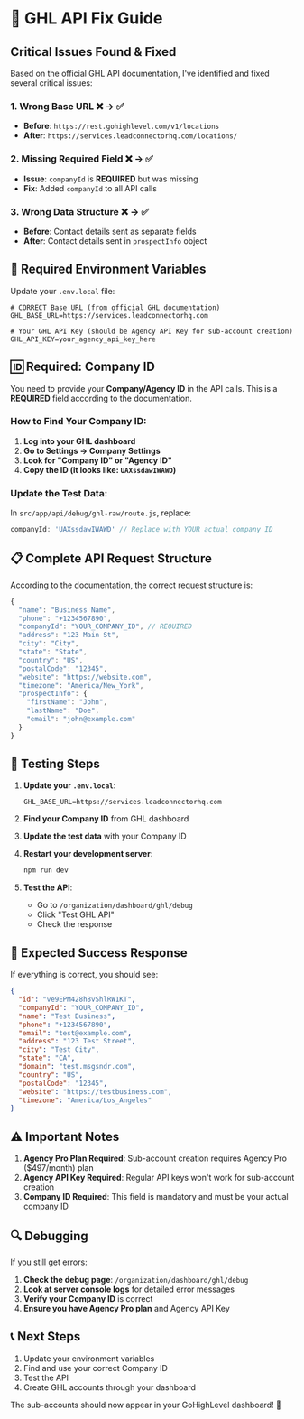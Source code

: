 # 🚨 GHL API Fix Guide

## Critical Issues Found & Fixed

Based on the official GHL API documentation, I've identified and fixed several critical issues:

### 1. **Wrong Base URL** ❌ → ✅
- **Before**: `https://rest.gohighlevel.com/v1/locations`
- **After**: `https://services.leadconnectorhq.com/locations/`

### 2. **Missing Required Field** ❌ → ✅
- **Issue**: `companyId` is **REQUIRED** but was missing
- **Fix**: Added `companyId` to all API calls

### 3. **Wrong Data Structure** ❌ → ✅
- **Before**: Contact details sent as separate fields
- **After**: Contact details sent in `prospectInfo` object

## 🔧 Required Environment Variables

Update your `.env.local` file:

```env
# CORRECT Base URL (from official GHL documentation)
GHL_BASE_URL=https://services.leadconnectorhq.com

# Your GHL API Key (should be Agency API Key for sub-account creation)
GHL_API_KEY=your_agency_api_key_here
```

## 🆔 Required: Company ID

You need to provide your **Company/Agency ID** in the API calls. This is a **REQUIRED** field according to the documentation.

### How to Find Your Company ID:

1. **Log into your GHL dashboard**
2. **Go to Settings → Company Settings**
3. **Look for "Company ID" or "Agency ID"**
4. **Copy the ID (it looks like: `UAXssdawIWAWD`)**

### Update the Test Data:

In `src/app/api/debug/ghl-raw/route.js`, replace:
```javascript
companyId: 'UAXssdawIWAWD' // Replace with YOUR actual company ID
```

## 📋 Complete API Request Structure

According to the documentation, the correct request structure is:

```javascript
{
  "name": "Business Name",
  "phone": "+1234567890",
  "companyId": "YOUR_COMPANY_ID", // REQUIRED
  "address": "123 Main St",
  "city": "City",
  "state": "State",
  "country": "US",
  "postalCode": "12345",
  "website": "https://website.com",
  "timezone": "America/New_York",
  "prospectInfo": {
    "firstName": "John",
    "lastName": "Doe",
    "email": "john@example.com"
  }
}
```

## 🧪 Testing Steps

1. **Update your `.env.local`**:
   ```env
   GHL_BASE_URL=https://services.leadconnectorhq.com
   ```

2. **Find your Company ID** from GHL dashboard

3. **Update the test data** with your Company ID

4. **Restart your development server**:
   ```bash
   npm run dev
   ```

5. **Test the API**:
   - Go to `/organization/dashboard/ghl/debug`
   - Click "Test GHL API"
   - Check the response

## 🎯 Expected Success Response

If everything is correct, you should see:

```json
{
  "id": "ve9EPM428h8vShlRW1KT",
  "companyId": "YOUR_COMPANY_ID",
  "name": "Test Business",
  "phone": "+1234567890",
  "email": "test@example.com",
  "address": "123 Test Street",
  "city": "Test City",
  "state": "CA",
  "domain": "test.msgsndr.com",
  "country": "US",
  "postalCode": "12345",
  "website": "https://testbusiness.com",
  "timezone": "America/Los_Angeles"
}
```

## ⚠️ Important Notes

1. **Agency Pro Plan Required**: Sub-account creation requires Agency Pro ($497/month) plan
2. **Agency API Key Required**: Regular API keys won't work for sub-account creation
3. **Company ID Required**: This field is mandatory and must be your actual company ID

## 🔍 Debugging

If you still get errors:

1. **Check the debug page**: `/organization/dashboard/ghl/debug`
2. **Look at server console logs** for detailed error messages
3. **Verify your Company ID** is correct
4. **Ensure you have Agency Pro plan** and Agency API Key

## 📞 Next Steps

1. Update your environment variables
2. Find and use your correct Company ID
3. Test the API
4. Create GHL accounts through your dashboard

The sub-accounts should now appear in your GoHighLevel dashboard! 🎉
